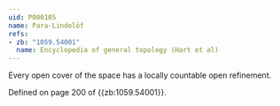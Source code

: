 ```yaml
---
uid: P000105
name: Para-Lindelöf
refs:
- zb: "1059.54001"
  name: Encyclopedia of general topology (Hart et al)
---
```


Every open cover of the space has a locally countable open refinement.

Defined on page 200 of {{zb:1059.54001}}.
